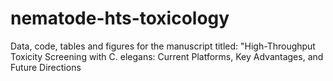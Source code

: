 # nematode-hts-toxicology
Data, code, tables and figures for the manuscript titled: "High-Throughput Toxicity Screening with C. elegans: Current Platforms, Key Advantages, and Future Directions
